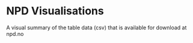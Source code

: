 # NPD Visualisations
A visual summary of the table data (csv) that is available for download at npd.no
